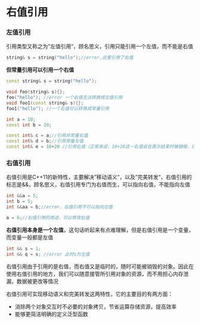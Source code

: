 # 右值引用

### **左值引用**

引用类型又称之为”左值引用“，顾名思义，引用只能引用一个左值，而不能是右值

```c++
string& s = string("hello");//error,这里引用了右值
```

**但常量引用可以引用一个右值**

```c++
const string& s = string("hello");
```

```C++
void foo(string& s){};
foo("hello"); //error 一个右值无法转换成左值引用
void foo1(const string& s){};
foo1("hello"); //一个右值可以转换成常量引用
```

```C++
int a = 10;
const int b = 20;

const int& c = a;//引用非常量右值
const int& d = b;//引用常量左值
const int& e = 10+20 //引用右值（正常来说，10+20这一右值会在表示结束时被销毁，但是常量引用演唱了其生命周期）
```

  


### 右值引用

右值引用是C++11的新特性，主要解决”移动语义“，以及”完美转发“，右值引用的标志是&&，顾名思义，右值引用专门为右值而生，可以指向右值，不能指向左值

```C++
int &&a = 5;
int b = 5;
int &&aa = b;//error，右值引用不可以指向左值

a = 6;//右值引用的用途，可以修改右值
```

**右值引用本身是一个左值**，这句话听起来有点难理解，但是右值引用是一个变量，而变量一般都是左值

```c++
int && s = 1;
int && q = s; //error 此时s为左值
```

右值引用由于引用的是右值，而右值又是临时的，随时可能被销毁的对象。因此在使用右值引用的地方，我们可以随意接管所引用对象的资源，而不用担心内存泄漏，数据被更改等情况

右值引用可实现移动语义和完美转发这两特性，它的主要目的有两方面：

* 消除两个对象交互时不必要的对象拷贝，节省运算存储资源，提高效率
* 能够更简洁明确的定义泛型函数
  
